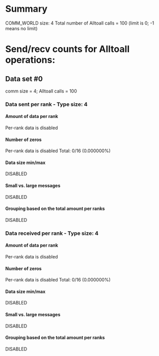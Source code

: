 # Summary
COMM_WORLD size: 4
Total number of Alltoall calls = 100 (limit is 0; -1 means no limit)
# Send/recv counts for Alltoall operations:

## Data set #0

comm size = 4; Alltoall calls = 100

### Data sent per rank - Type size: 4

#### Amount of data per rank
Per-rank data is disabled

#### Number of zeros
Per-rank data is disabled
Total: 0/16 (0.000000%)

#### Data size min/max
DISABLED

#### Small vs. large messages
DISABLED


#### Grouping based on the total amount per ranks

DISABLED

### Data received per rank - Type size: 4

#### Amount of data per rank
Per-rank data is disabled

#### Number of zeros
Per-rank data is disabled
Total: 0/16 (0.000000%)

#### Data size min/max
DISABLED

#### Small vs. large messages
DISABLED


#### Grouping based on the total amount per ranks

DISABLED

